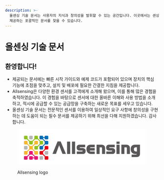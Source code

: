 ```yaml
---
description: >-
  올센싱 기술 문서는 사용자의 지식과 창의성을 발휘할 수 있는 공간입니다. 이곳에서는 센싱에서 판매되는 제품에 대한 기본 정보와 사양을
  제공하는 포괄적인 문서를 찾을 수 있습니다.
---
```


# 올센싱 기술 문서

## 환영합니다!

* 제공되는 문서에는 빠른 시작 가이드와 예제 코드가 포함되어 있으며 장치의 핵심 기능에 초점을 맞추고, 설치 및 배포에 필요한 간결한 지침을 제공합니다.
* Allsensing은 다양한 환경 센서를 고객에게 소개해 왔으며, 이를 통해 많은 경험을 축적하였습니다. 이 경험을 바탕으로 센서에 대한 올바른 이해와 사용 방법을 소개하고, 적시에 공급할 수 있는 공급망을 구축하는 새로운 목표를 세우고 있습니다.
* 올센싱 기술 문서는 전문적인 센서를 이용하여 일상적인 요구 사항에 창의성을 구현하는 데 도움이 되는 필수 문서를 제공하기 위해 최선을 다해 지원하겠습니다. 감사합니다.

<figure><img src=".gitbook/assets/logo_wide.webp" alt="allsensing logo"><figcaption><p>Allsensing logo</p></figcaption></figure>
